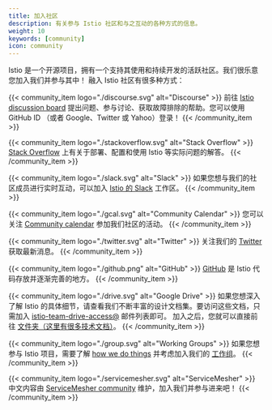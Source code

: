 ```yaml
---
title: 加入社区
description: 有关参与 Istio 社区和与之互动的各种方式的信息。
weight: 10
keywords: [community]
icon: community
---
```

Istio 是一个开源项目，拥有一个支持其使用和持续开发的活跃社区。我们很乐意您加入我们并参与其中！
融入 Istio 社区有很多种方式：

{{< community_item logo="./discourse.svg" alt="Discourse" >}}
前往 [Istio discussion board](https://discuss.istio.io) 提出问题、参与讨论、获取故障排除的帮助。您可以使用 GitHub ID （或者 Google、Twitter 或 Yahoo）登录！
{{< /community_item >}}

{{< community_item logo="./stackoverflow.svg" alt="Stack Overflow" >}}
[Stack Overflow](https://stackoverflow.com/questions/tagged/istio) 上有关于部署、配置和使用 Istio 等实际问题的解答。
{{< /community_item >}}

{{< community_item logo="./slack.svg" alt="Slack" >}}
如果您想与我们的社区成员进行实时互动，可以加入
[Istio 的 Slack](https://slack.istio.io) 工作区。
{{< /community_item >}}

{{< community_item logo="./gcal.svg" alt="Community Calendar" >}}
您可以关注 [Community calendar](https://calendar.google.com/calendar/embed?src=i10ogf58krfbrsjai5qi16g4do%40group.calendar.google.com&ctz=America%2FLos_Angeles) 参加我们社区的活动。
{{< /community_item >}}

{{< community_item logo="./twitter.svg" alt="Twitter" >}}
关注我们的 [Twitter](https://twitter.com/IstioMesh) 获取最新消息。
{{< /community_item >}}

{{< community_item logo="./github.png" alt="GitHub" >}}
[GitHub](https://github.com/istio/community) 是 Istio 代码存放并逐渐完善的地方。
{{< /community_item >}}

{{< community_item logo="./drive.svg" alt="Google Drive" >}}
如果您想深入了解 Istio 的具体细节，请查看我们不断丰富的设计文档集。要访问这些文档，只需加入
[istio-team-drive-access@](https://groups.google.com/forum/#!forum/istio-team-drive-access) 邮件列表即可。
加入之后，您就可以直接前往
[文件夹（这里有很多技术文档）](https://drive.google.com/corp/drive/u/0/folders/0AIS5p3eW9BCtUk9PVA)。
{{< /community_item >}}

{{< community_item logo="./group.svg" alt="Working Groups" >}}
如果您想参与 Istio 项目，需要了解 [how we do things](https://github.com/istio/community/blob/master/README.md) 并考虑加入我们的
[工作组](https://github.com/istio/community/blob/master/WORKING-GROUPS.md)。
{{< /community_item >}}

{{< community_item logo="./servicemesher.svg" alt="ServiceMesher" >}}
中文内容由
[ServiceMesher community](https://www.servicemesher.com) 维护，加入我们并参与进来吧！
{{< /community_item >}}
